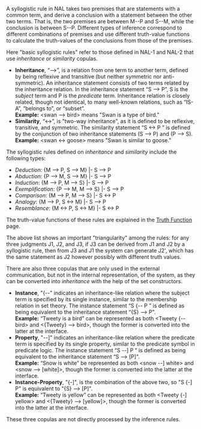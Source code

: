 A syllogistic rule in NAL takes two premises that are statements with a common term, and derive a conclusion with a statement between the other two terms. That is, the two premises are between M--P and S--M, while the conclusion is between S--P. Different types of inference correspond to different combinations of premises and use different truth-value functions to calculate the truth-values of the conclusions from those of the premises.

Here "basic syllogistic rules" refer to those defined in NAL-1 and NAL-2 that use _inheritance_ or _similarity_ copulas.
* **Inheritance**, “-->”, is a relation from one term to another term, defined by being reflexive and transitive (but neither symmetric nor anti-symmetric). An inheritance statement consists of two terms related by the inheritance relation. In the inheritance statement “S --> P”, S is the _subject_ term and P is the _predicate_ term. Inheritance relation is closely related, though not identical, to many well-known relations, such as “IS-A”,  “belongs to”, or “subset”.<br/>
**Example:** <swan --> bird>  means "Swan is a type of bird."
* **Similarity**, “<->”, is "two-way inheritance", as it is defined to be reflexive, transitive, and symmetric. The similarity statement “S <-> P ” is defined by the conjunction of two inheritance statements (S --> P) and (P --> S).<br/> 
**Example:** <swan <-> goose> means "Swan is similar to goose."

The syllogistic rules defined on _inheritance_ and _similarity_ include the following types:
* _Deduction_: {M --> P, S --> M} |- S --> P
* _Abduction_:  {P --> M, S --> M} |- S --> P
* _Induction_: {M --> P, M --> S} |- S --> P
* _Exemplification_: {P --> M, M --> S} |- S --> P
* _Comparison_: {M --> P, M --> S} |- S <-> P
* _Analogy_: {M --> P, S <-> M} |- S --> P
* _Resemblance_: {M <-> P, S <-> M} |- S <-> P

The truth-value functions of these rules are explained in the [Truth Function](https://github.com/opennars/opennars/wiki/Truth-Functions) page.

The above list shows an important "triangularity" among the rules: for any three judgments J1, J2, and J3, if J3 can be derived from J1 and J2 by a syllogistic rule, then from J3 and J1 the system can generate J2', which has
the same statement as J2 however possibly with different truth values. 

There are also three copulas that are only used in the external communication, but not in the internal representation, of the system, as they can be converted into _inheritance_ with the help of the set constructors.
* **Instance**, "{--" indicates an inheritance-like relation where the subject term is specified by its single instance, similar to the membership relation in set theory. The instance statement “S {-- P ” is defined as being equivalent to the inheritance statement “{S} --> P". <br>
**Example:** “Tweety is a bird” can be represented as both <Tweety {-- bird> and <{Tweety} --> bird>, though the former is converted into the latter at the interface.
* **Property**, "--]" indicates an inheritance-like relation where the predicate term is specified by its single property, similar to the predicate symbol in predicate logic. The instance statement “S --] P ” is defined as being equivalent to the inheritance statement “S --> [P]". <br>
**Example:** “Snow is white” be represented as both <snow --] white> and <snow --> [white]>, though the former is converted into the latter at the interface.
* **Instance-Property**, "{-]", is the combination of the above two, so "S {-] P" is equivalent to "{S} --> [P]".<br/>
**Example:** “Tweety is yellow” can be represented as both <Tweety {-] yellow> and <{Tweety} --> [yellow]>, though the former is converted into the latter at the interface.

These three copulas are not directly processed by the inference rules.